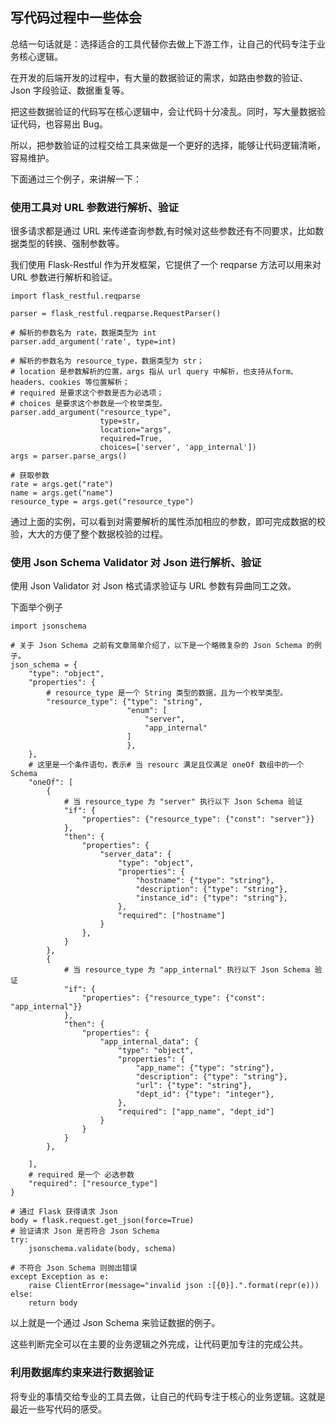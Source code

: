 ## 写代码过程中一些体会

总结一句话就是：选择适合的工具代替你去做上下游工作，让自己的代码专注于业务核心逻辑。

在开发的后端开发的过程中，有大量的数据验证的需求，如路由参数的验证、Json 字段验证、数据重复等。

把这些数据验证的代码写在核心逻辑中，会让代码十分凌乱。同时，写大量数据验证代码，也容易出 Bug。

所以，把参数验证的过程交给工具来做是一个更好的选择，能够让代码逻辑清晰，容易维护。

下面通过三个例子，来讲解一下：

### 使用工具对 URL 参数进行解析、验证

很多请求都是通过 URL 来传递查询参数,有时候对这些参数还有不同要求，比如数据类型的转换、强制参数等。

我们使用 Flask-Restful 作为开发框架，它提供了一个 reqparse 方法可以用来对 URL 参数进行解析和验证。

```
import flask_restful.reqparse

parser = flask_restful.reqparse.RequestParser()

# 解析的参数名为 rate，数据类型为 int
parser.add_argument('rate', type=int)

# 解析的参数名为 resource_type，数据类型为 str；
# location 是参数解析的位置，args 指从 url query 中解析，也支持从form、headers、cookies 等位置解析；
# required 是要求这个参数是否为必选项；
# choices 是要求这个参数是一个枚举类型。
parser.add_argument("resource_type", 
                    type=str, 
                    location="args", 
                    required=True, 
                    choices=['server', 'app_internal'])
args = parser.parse_args()

# 获取参数
rate = args.get("rate")
name = args.get("name")
resource_type = args.get("resource_type")
```

通过上面的实例，可以看到对需要解析的属性添加相应的参数，即可完成数据的校验，大大的方便了整个数据校验的过程。

### 使用 Json Schema Validator 对 Json 进行解析、验证

使用 Json Validator 对 Json 格式请求验证与 URL 参数有异曲同工之效。

下面举个例子

```
import jsonschema

# 关于 Json Schema 之前有文章简单介绍了，以下是一个略微复杂的 Json Schema 的例子。
json_schema = {
    "type": "object",
    "properties": {
        # resource_type 是一个 String 类型的数据，且为一个枚举类型。
        "resource_type": {"type": "string",
                          "enum": [
                              "server",
                              "app_internal"
                          ]
                          },
    },
    # 这里是一个条件语句，表示# 当 resourc 满足且仅满足 oneOf 数组中的一个Schema
    "oneOf": [
        {   
            # 当 resource_type 为 "server" 执行以下 Json Schema 验证
            "if": {
                "properties": {"resource_type": {"const": "server"}}
            },
            "then": {
                "properties": {
                    "server_data": {
                        "type": "object",
                        "properties": {
                            "hostname": {"type": "string"},
                            "description": {"type": "string"},
                            "instance_id": {"type": "string"},
                        },
                        "required": ["hostname"]
                    }
                },
            }
        },
        {   
            # 当 resource_type 为 "app_internal" 执行以下 Json Schema 验证
            "if": {
                "properties": {"resource_type": {"const": "app_internal"}}
            },
            "then": {
                "properties": {
                    "app_internal_data": {
                        "type": "object",
                        "properties": {
                            "app_name": {"type": "string"},
                            "description": {"type": "string"},
                            "url": {"type": "string"},
                            "dept_id": {"type": "integer"},
                        },
                        "required": ["app_name", "dept_id"]
                    }
                }
            }
        },

    ],
    # required 是一个 必选参数
    "required": ["resource_type"]
}

# 通过 Flask 获得请求 Json
body = flask.request.get_json(force=True)
# 验证请求 Json 是否符合 Json Schema
try:
    jsonschema.validate(body, schema)

# 不符合 Json Schema 则抛出错误
except Exception as e:
    raise ClientError(message="invalid json :[{0}].".format(repr(e)))
else:
    return body

```

以上就是一个通过 Json Schema 来验证数据的例子。

这些判断完全可以在主要的业务逻辑之外完成，让代码更加专注的完成公共。

### 利用数据库约束来进行数据验证


将专业的事情交给专业的工具去做，让自己的代码专注于核心的业务逻辑。这就是最近一些写代码的感受。